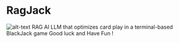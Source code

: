 # RagJack

![alt-text]("https://imgur.com/95JH47y")
RAG AI LLM that optimizes card play in a terminal-based BlackJack game
Good luck and Have Fun !